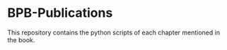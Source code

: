 # BPB-Publications
This repository contains the python scripts of each chapter mentioned in the book.
